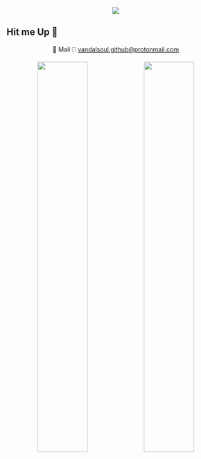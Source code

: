 
<p align="center">
  <img src="https://raw.githubusercontent.com/vandalsoul/vandalsoul/main/media/mee.gif" />
</p>

<h2 class="center">Hit me Up 🤙</h2>
<p align="center">
  📧 Mail ◻️ <a href="mailto:vandalsoul.github@protonmail.com">vandalsoul.github@protonmail.com</a>
</p>

<p align="center">
  <img width="48%" src="https://github-readme-stats.vercel.app/api?username=vandalsoul&show_icons=true&theme=chartreuse-dark" />
  <img width="48%" src="https://github-readme-streak-stats.herokuapp.com/?user=vandalsoul&theme=chartreuse-dark" />
</p>

